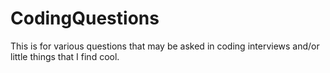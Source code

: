 # CodingQuestions
This is for various questions that may be asked in coding interviews and/or little things that I find cool.
